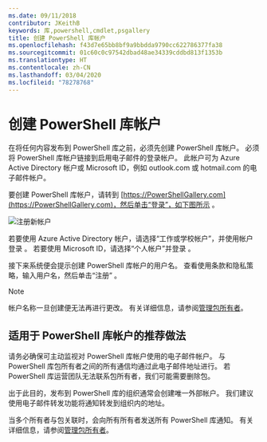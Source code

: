 ```yaml
---
ms.date: 09/11/2018
contributor: JKeithB
keywords: 库,powershell,cmdlet,psgallery
title: 创建 PowerShell 库帐户
ms.openlocfilehash: f43d7e65bb8bf9a9bbdda9790cc622786377fa38
ms.sourcegitcommit: 01c60c0c97542dbad48ae34339cddbd813f1353b
ms.translationtype: HT
ms.contentlocale: zh-CN
ms.lasthandoff: 03/04/2020
ms.locfileid: "78278768"
---
```

# <a name="creating-a-powershell-gallery-account"></a>创建 PowerShell 库帐户

在将任何内容发布到 PowerShell 库之前，必须先创建 PowerShell 库帐户。
必须将 PowerShell 库帐户链接到启用电子邮件的登录帐户。 此帐户可为 Azure Active Directory 帐户或 Microsoft ID，例如 outlook.com 或 hotmail.com 的电子邮件帐户。

要创建 PowerShell 库帐户，请转到 [https://PowerShellGallery.com](https://PowerShellGallery.com)，然后单击“登录”，如下图所示  。

![注册新帐户](media/creating-an-account/CreateAccount-Register.png)

若要使用 Azure Active Directory 帐户，请选择“工作或学校帐户”，并使用帐户登录  。 若要使用 Microsoft ID，请选择“个人帐户”并登录  。

接下来系统便会提示创建 PowerShell 库帐户的用户名。 查看使用条款和隐私策略，输入用户名，然后单击“注册”  。

> [!NOTE]
> 帐户名称一旦创建便无法再进行更改。 有关详细信息，请参阅[管理包所有者](managing-package-owners.md)。

## <a name="recommended-practices-for-powershell-gallery-accounts"></a>适用于 PowerShell 库帐户的推荐做法

请务必确保可主动监视对 PowerShell 库帐户使用的电子邮件帐户。 与 PowerShell 库包所有者之间的所有通信均通过此电子邮件地址进行。 若 PowerShell 库运营团队无法联系包所有者，我们可能需要删除包。

出于此目的，发布到 PowerShell 库的组织通常会创建唯一外部帐户。 我们建议使用电子邮件转发功能将通知转发到组织内的地址。

当多个所有者与包关联时，会向所有所有者发送所有 PowerShell 库通知。 有关详细信息，请参阅[管理包所有者](managing-package-owners.md)。
